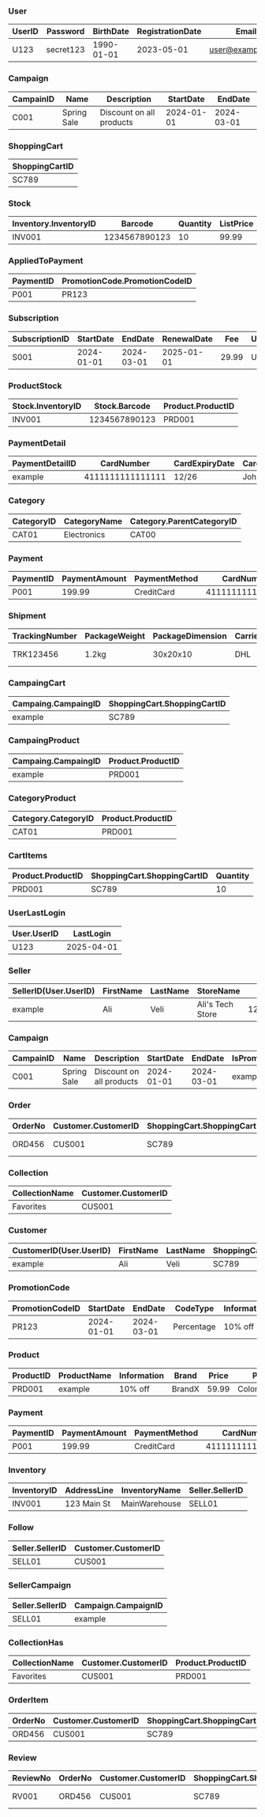 ### User

| UserID | Password | BirthDate | RegistrationDate | Email | PhoneNumber |
| --- | --- | --- | --- | --- | --- |
| U123 | secret123 | 1990-01-01 | 2023-05-01 | user@example.com | +905551112233 |

### Campaign

| CampainID | Name | Description | StartDate | EndDate |
| --- | --- | --- | --- | --- |
| C001 | Spring Sale | Discount on all products | 2024-01-01 | 2024-03-01 |

### ShoppingCart

| ShoppingCartID |
| --- |
| SC789 |

### Stock

| Inventory.InventoryID | Barcode | Quantity | ListPrice |
| --- | --- | --- | --- |
| INV001 | 1234567890123 | 10 | 99.99 |

### AppliedToPayment

| PaymentID | PromotionCode.PromotionCodeID |
| --- | --- |
| P001 | PR123 |

### Subscription

| SubscriptionID | StartDate | EndDate | RenewalDate | Fee | User.UserID |
| --- | --- | --- | --- | --- | --- |
| S001 | 2024-01-01 | 2024-03-01 | 2025-01-01 | 29.99 | U123 |

### ProductStock

| Stock.InventoryID | Stock.Barcode | Product.ProductID |
| --- | --- | --- |
| INV001 | 1234567890123 | PRD001 |

### PaymentDetail

| PaymentDetailID | CardNumber | CardExpiryDate | CardHolderName | CVV | User.UserID |
| --- | --- | --- | --- | --- | --- |
| example | 4111111111111111 | 12/26 | John Doe | 123 | U123 |

### Category

| CategoryID | CategoryName | Category.ParentCategoryID |
| --- | --- | --- |
| CAT01 | Electronics | CAT00 |

### Payment

| PaymentID | PaymentAmount | PaymentMethod | CardNumber | CardExpiryDate | CardHolderName | CVV | PaymentDetail.PaymentDetailID |
| --- | --- | --- | --- | --- | --- | --- | --- |
| P001 | 199.99 | CreditCard | 4111111111111111 | 12/26 | John Doe | 123 | example |

### Shipment

| TrackingNumber | PackageWeight | PackageDimension | CarrierName | DeliveryStatus | DeliveryDate | EstimatedDeliveryDate | ShipmentDate | Logistic.LogisticID |
| --- | --- | --- | --- | --- | --- | --- | --- | --- |
| TRK123456 | 1.2kg | 30x20x10 | DHL | Shipped | 2024-04-01 | 2024-04-03 | 2024-03-30 | LOG123 |

### CampaingCart

| Campaing.CampaingID | ShoppingCart.ShoppingCartID |
| --- | --- |
| example | SC789 |

### CampaingProduct

| Campaing.CampaingID | Product.ProductID |
| --- | --- |
| example | PRD001 |

### CategoryProduct

| Category.CategoryID | Product.ProductID |
| --- | --- |
| CAT01 | PRD001 |

### CartItems

| Product.ProductID | ShoppingCart.ShoppingCartID | Quantity |
| --- | --- | --- |
| PRD001 | SC789 | 10 |

### UserLastLogin

| User.UserID | LastLogin |
| --- | --- |
| U123 | 2025-04-01 |

### Seller

| SellerID(User.UserID) | FirstName | LastName | StoreName | TaxID | StoreRating | SellerType | StoreDate | TotalSellNumber | IbanNo | SalesCategoryType |
| --- | --- | --- | --- | --- | --- | --- | --- | --- | --- | --- |
| example | Ali | Veli | Ali's Tech Store | 1234567890 | 4.7 | Individual | 2022-11-11 | 300 | TR0001002003004005006000 | Electronics |

### Campaign

| CampainID | Name | Description | StartDate | EndDate | IsPromotion | PromotionTypePromotionStartDate | PromotionEndDate | PromotionConditions | Status | IsDiscount | DiscountType | DiscountStartDate | DiscountEndDate | DiscountValue | DiscountConditions |
| --- | --- | --- | --- | --- | --- | --- | --- | --- | --- | --- | --- | --- | --- | --- | --- |
| C001 | Spring Sale | Discount on all products | 2024-01-01 | 2024-03-01 | example | example | example | example | example | example | example | example | example | example | example |

### Order

| OrderNo | Customer.CustomerID | ShoppingCart.ShoppingCartID | OrderDate | OrderStatus | TotalAmount | Payment.PaymentID | PaymentDate | PaymentStatus | Logistic.LogisticID | ShippingDetails.ShippingID |
| --- | --- | --- | --- | --- | --- | --- | --- | --- | --- | --- |
| ORD456 | CUS001 | SC789 | 2024-03-25 | Delivered | 299.99 | P001 | example | example | LOG123 | SHIP789 |

### Collection

| CollectionName | Customer.CustomerID |
| --- | --- |
| Favorites | CUS001 |

### Customer

| CustomerID(User.UserID) | FirstName | LastName | ShoppingCart.ShoppingCartID |
| --- | --- | --- | --- |
| example | Ali | Veli | SC789 |

### PromotionCode

| PromotionCodeID | StartDate | EndDate | CodeType | Information | Customer.CustomerID |
| --- | --- | --- | --- | --- | --- |
| PR123 | 2024-01-01 | 2024-03-01 | Percentage | 10% off | CUS001 |

### Product

| ProductID | ProductName | Information | Brand | Price | Properties | Seller.SellerID |
| --- | --- | --- | --- | --- | --- | --- |
| PRD001 | example | 10% off | BrandX | 59.99 | Color:Black;Size:M | SELL01 |

### Payment

| PaymentID | PaymentAmount | PaymentMethod | CardNumber | CardExpiryDate | CardHolderName | CVV | PaymentDetail.PaymentDetailID | Customer.CustomerID |
| --- | --- | --- | --- | --- | --- | --- | --- | --- |
| P001 | 199.99 | CreditCard | 4111111111111111 | 12/26 | John Doe | 123 | example | CUS001 |

### Inventory

| InventoryID | AddressLine | InventoryName | Seller.SellerID |
| --- | --- | --- | --- |
| INV001 | 123 Main St | MainWarehouse | SELL01 |

### Follow

| Seller.SellerID | Customer.CustomerID |
| --- | --- |
| SELL01 | CUS001 |

### SellerCampaign

| Seller.SellerID | Campaign.CampaignID |
| --- | --- |
| SELL01 | example |

### CollectionHas

| CollectionName | Customer.CustomerID | Product.ProductID |
| --- | --- | --- |
| Favorites | CUS001 | PRD001 |

### OrderItem

| OrderNo | Customer.CustomerID | ShoppingCart.ShoppingCartID | ProductProductID | OrderItemNo | Quantity | ItemStatus | Shipment.TrackingNumber |
| --- | --- | --- | --- | --- | --- | --- | --- |
| ORD456 | CUS001 | SC789 | example | OI123 | 10 | Completed | TRK123456 |

### Review

| ReviewNo | OrderNo | Customer.CustomerID | ShoppingCart.ShoppingCartID | ProductProductID | OrderItemNo | ReviewDate | Rating | Comment |
| --- | --- | --- | --- | --- | --- | --- | --- | --- |
| RV001 | ORD456 | CUS001 | SC789 | example | OI123 | 2024-04-02 | 5 | Great product! |

